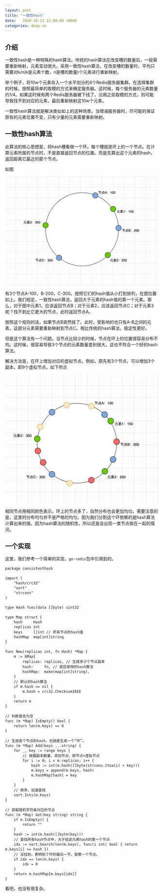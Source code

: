 ```yaml
---
layout: post
title: "一致性Hash"
date:   2020-10-13 22:00:00 +0800
categories: deep-in
---
```

## 介绍

一致性hash是一种特殊的hash算法。传统的hash算法在改变槽的数量后，一般需要重新映射，元素变动很大。采用一致性hash算法，在改变槽的数量时，平均只需要对k/n(k是元素个数，n是槽的数量)个元素进行重新映射。

举个例子，将10w个元素存入一个水平划分的4个Redis服务器集群。在选择集群的时候，按照最简单的取模的方式来确定服务器。这时候，每个服务器的元素数量约1/4。如果这时候有两个Redis服务器被下线了。沿用之前取模的方式，则可能导致找不到对应的元素，最后重新映射这10w个元素。

一致性hash算法就是解决类似如上的这种场景。当增减服务器时，尽可能的保证原有的元素位置不变，只有少量的元素需要重新映射。

## 一致性hash算法

此算法的核心思想是，将hash槽看做一个环。每个槽就是环上的一个节点。在计算元素所属的节点时，不是直接返回节点的位置。而是先算出这个元素的hash，返回距离它最近的那个节点。

如图

![img](/static/assert/imgs/consisthash_1.png)

有3个节点A-100，B-200，C-300。按照它们的hash值从小打到排列，在图位置如上。我们规定，一致性hash算法，返回大于元素的hash值的第一个元素。那么，对于图中元素1，应该返回节点B；对于元素2，应该返回节点C；对于元素3呢？找不到比它更大的节点，此时返回节点A。

按照这个规则的话，如果节点B突然挂了。此时，受影响的也只有A-B之间的元素。这部分元素需要重新映射到节点C。相比传统的hash算法，稳定性更好。

但是这个算法有一个问题。当节点比较少的时候，节点在环上的位置很容易分布不均。这时候，很容易导致3个节点的元素数量差别很大。这也不符合一个好的hash算法。

解决方法是，在环上增加对应的虚拟节点。例如，原先有3个节点，可以增加3个副本，即9个虚拟节点。如下所示

![img](/static/assert/imgs/consisthash_2.png)

相同节点用相同颜色表示。环上的节点多了，自然分布也会更加均匀。需要注意的是，这里的分布均匀并不是严格的均匀。因为我们分割这个环依赖的是hash算法计算出来的值。因为hash算法的随机性，所以还是会出现一类节点挨在一起的情况。

## 一个实现

这里，我们参考一个简单的实现，`go-redis`包中引用到的。

```golang
package consistenthash

import (
    "hash/crc32"
    "sort"
    "strconv"
)

type Hash func(data []byte) uint32

type Map struct {
    hash     Hash
    replicas int
    keys     []int // 所有节点的hash值
    hashMap  map[int]string
}

func New(replicas int, fn Hash) *Map {
    m := &Map{
        replicas: replicas, // 生成多少个节点副本
        hash:     fn, // 底层使用的hash算法
        hashMap:  make(map[int]string),
    }
    // 默认的hash算法
	if m.hash == nil {
        m.hash = crc32.ChecksumIEEE
	}
	return m
}

// 判断是否为空
func (m *Map) IsEmpty() bool {
    return len(m.keys) == 0
}

// 生成各个节点的hash，也就是生成一个“环”。
func (m *Map) Add(keys ...string) {
    for _, key := range keys {
        // 根据副本数量，添加节点，即节点+虚拟节点
        for i := 0; i < m.replicas; i++ {
            hash := int(m.hash([]byte(strconv.Itoa(i) + key)))
            m.keys = append(m.keys, hash)
            m.hashMap[hash] = key
        }
    }
    // 排序，加速查找
	sort.Ints(m.keys)
}

// 获取随机字符串对应的节点
func (m *Map) Get(key string) string {
    if m.IsEmpty() {
        return ""
    }
    hash := int(m.hash([]byte(key)))
    // 查找所有hash节点中，大于给定元素hash的第一个节点
    idx := sort.Search(len(m.keys), func(i int) bool { return m.keys[i] >= hash })
    // 没找到，表明到了环的最后一节，取第一个节点。
    if idx == len(m.keys) {
        idx = 0
    }
    return m.hashMap[m.keys[idx]]
}
```

看吧，也没有很复杂。